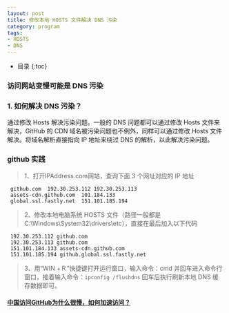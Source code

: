 ```yaml
---
layout: post
title: 修改本地 HOSTS 文件解决 DNS 污染
category: program
tags:
- HOSTS
- DNS
---
```

* 目录
{:toc}
### 访问网站变慢可能是 DNS 污染
### 1. 如何解决 DNS 污染？
 通过修改 Hosts 解决污染问题。一般的 DNS 问题都可以通过修改 Hosts 文件来解决，GitHub 的 CDN 域名被污染问题也不例外，同样可以通过修改 Hosts 文件解决。将域名解析直接指向 IP 地址来绕过 DNS
  的解析，以此解决污染问题。  
  
### github 实践
> 1、打开IPAddress.com网站，查询下面 3 个网址对应的 IP 地址  
 
   ```text
    github.com  192.30.253.112 192.30.253.113
    assets-cdn.github.com  101.184.133
    global.ssl.fastly.net  151.101.185.194
   ```
> 2、修改本地电脑系统 HOSTS 文件（路径一般都是 C:\Windows\System32\drivers\etc），直接在最后加入以下代码  
   ```text
    192.30.253.112 github.com
    192.30.253.113 github.com
    151.101.184.133 assets-cdn.github.com
    151.101.185.194 github.global.ssl.fastly.net
   ```

> 3、用“WIN +Ｒ”快捷键打开运行窗口，输入命令：cmd 并回车进入命令行窗口，接着输入命令：`ipconfig /flushdns` 回车后执行刷新本地 DNS 缓存数据即可。  

#### [中国访问GitHub为什么很慢，如何加速访问？](https://boke112.com/post/6397.html)